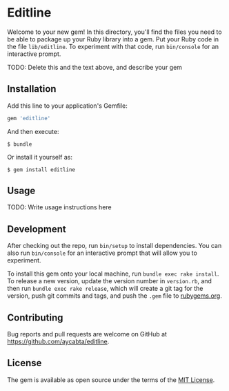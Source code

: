 # Editline

Welcome to your new gem! In this directory, you'll find the files you need to be able to package up your Ruby library into a gem. Put your Ruby code in the file `lib/editline`. To experiment with that code, run `bin/console` for an interactive prompt.

TODO: Delete this and the text above, and describe your gem

## Installation

Add this line to your application's Gemfile:

```ruby
gem 'editline'
```

And then execute:

    $ bundle

Or install it yourself as:

    $ gem install editline

## Usage

TODO: Write usage instructions here

## Development

After checking out the repo, run `bin/setup` to install dependencies. You can also run `bin/console` for an interactive prompt that will allow you to experiment.

To install this gem onto your local machine, run `bundle exec rake install`. To release a new version, update the version number in `version.rb`, and then run `bundle exec rake release`, which will create a git tag for the version, push git commits and tags, and push the `.gem` file to [rubygems.org](https://rubygems.org).

## Contributing

Bug reports and pull requests are welcome on GitHub at https://github.com/aycabta/editline.

## License

The gem is available as open source under the terms of the [MIT License](https://opensource.org/licenses/MIT).
